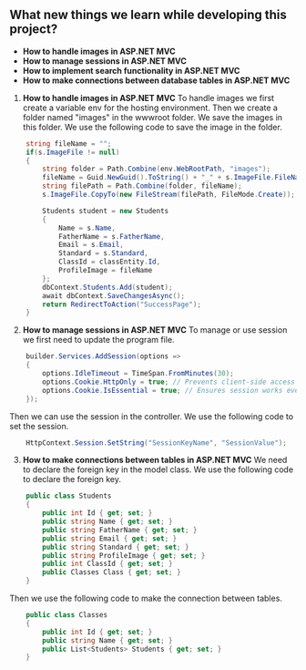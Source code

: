 ## What new things we learn while developing this project?
- **How to handle images in ASP.NET MVC**
- **How to manage sessions in ASP.NET MVC**
- **How to implement search functionality in ASP.NET MVC**
- **How to make connections between database tables in ASP.NET MVC**

1. **How to handle images in ASP.NET MVC**
To handle images we first create a variable env for the hosting environment. Then we create a folder named "images" in the wwwroot folder. We save the images in this folder. We use the following code to save the image in the folder.
```csharp
    string fileName = "";
    if(s.ImageFile != null)
    {
        string folder = Path.Combine(env.WebRootPath, "images");
        fileName = Guid.NewGuid().ToString() + "_" + s.ImageFile.FileName;
        string filePath = Path.Combine(folder, fileName);
        s.ImageFile.CopyTo(new FileStream(filePath, FileMode.Create)); 

        Students student = new Students
        {
            Name = s.Name,
            FatherName = s.FatherName,
            Email = s.Email,
            Standard = s.Standard,
            ClassId = classEntity.Id,
            ProfileImage = fileName
        };
        dbContext.Students.Add(student);
        await dbContext.SaveChangesAsync();
        return RedirectToAction("SuccessPage");
    }
```

2. **How to manage sessions in ASP.NET MVC**
To manage or use session we first need to update the program file.
```csharp
    builder.Services.AddSession(options =>
    {
        options.IdleTimeout = TimeSpan.FromMinutes(30); 
        options.Cookie.HttpOnly = true; // Prevents client-side access to cookies
        options.Cookie.IsEssential = true; // Ensures session works even if tracking is disabled
    });
```
Then we can use the session in the controller. We use the following code to set the session.
```csharp
    HttpContext.Session.SetString("SessionKeyName", "SessionValue");
```

3. **How to make connections between tables in ASP.NET MVC**
We need to declare the foreign key in the model class. We use the following code to declare the foreign key.
```csharp
    public class Students
    {
        public int Id { get; set; }
        public string Name { get; set; }
        public string FatherName { get; set; }
        public string Email { get; set; }
        public string Standard { get; set; }
        public string ProfileImage { get; set; }
        public int ClassId { get; set; }
        public Classes Class { get; set; }
    }
```
Then we use the following code to make the connection between tables.
```csharp
    public class Classes
    {
        public int Id { get; set; }
        public string Name { get; set; }
        public List<Students> Students { get; set; }
    }
```